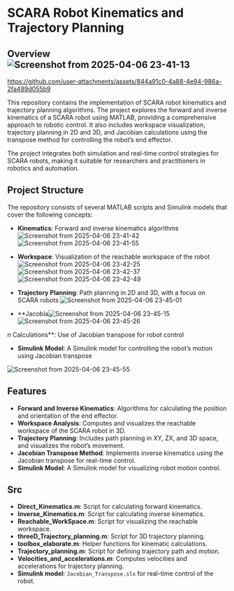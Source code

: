 # SCARA Robot Kinematics and Trajectory Planning

## Overview![Screenshot from 2025-04-06 23-41-13](https://github.com/user-attachments/assets/f715cfaa-9b80-481e-94b5-08bdfec41270)



https://github.com/user-attachments/assets/844a91c0-4a88-4e94-986a-2fa489d055b9


This repository contains the implementation of SCARA robot kinematics and trajectory planning algorithms. The project explores the forward and inverse kinematics of a SCARA robot using MATLAB, providing a comprehensive approach to robotic control. It also includes workspace visualization, trajectory planning in 2D and 3D, and Jacobian calculations using the transpose method for controlling the robot’s end effector.

The project integrates both simulation and real-time control strategies for SCARA robots, making it suitable for researchers and practitioners in robotics and automation.

## Project Structure
The repository consists of several MATLAB scripts and Simulink models that cover the following concepts:

- **Kinematics**: Forward and inverse kinematics algorithms
![Screenshot from 2025-04-06 23-41-42](https://github.com/user-attachments/assets/23e4e1f6-ee84-4e44-97b3-79b5c45571ce)
![Screenshot from 2025-04-06 23-41-55](https://github.com/user-attachments/assets/2a8b4099-e442-4517-a979-a865cb5987d9)

  
- **Workspace**: Visualization of the reachable workspace of the robot
  ![Screenshot from 2025-04-06 23-42-25](https://github.com/user-attachments/assets/acfbf1f1-5b90-4e16-beaf-b000f5a2af1f)
![Screenshot from 2025-04-06 23-42-37](https://github.com/user-attachments/assets/a10db6ef-139d-4598-8624-316eb91b032a)
![Screenshot from 2025-04-06 23-42-49](https://github.com/user-attachments/assets/588acb5d-f336-4cee-a869-92e7e554c151)

- **Trajectory Planning**: Path planning in 2D and 3D, with a focus on SCARA robots
  ![Screenshot from 2025-04-06 23-45-01](https://github.com/user-attachments/assets/9d542731-d231-4af0-bbe3-0f6039278c6e)

- **Jacobia![Screenshot from 2025-04-06 23-45-15](https://github.com/user-attachments/assets/fb4dadde-ac2f-47be-af09-d28840049763)
![Screenshot from 2025-04-06 23-45-26](https://github.com/user-attachments/assets/7418d59a-2ddb-4403-8c82-5c18094d7396)

  
n Calculations**: Use of Jacobian transpose for robot control
- **Simulink Model**: A Simulink model for controlling the robot’s motion using Jacobian transpose

![Screenshot from 2025-04-06 23-45-55](https://github.com/user-attachments/assets/2b25ff1f-dc82-4706-bf81-40f0abc92f08)

## Features
- **Forward and Inverse Kinematics**: Algorithms for calculating the position and orientation of the end effector.
- **Workspace Analysis**: Computes and visualizes the reachable workspace of the SCARA robot in 3D.
- **Trajectory Planning**: Includes path planning in XY, ZX, and 3D space, and visualizes the robot’s movement.
- **Jacobian Transpose Method**: Implements inverse kinematics using the Jacobian transpose for real-time control.
- **Simulink Model**: A Simulink model for visualizing robot motion control.

## Src
- **Direct_Kinematics.m**: Script for calculating forward kinematics.
- **Inverse_Kinematics.m**: Script for calculating inverse kinematics.
- **Reachable_WorkSpace.m**: Script for visualizing the reachable workspace.
- **threeD_Trajectory_planning.m**: Script for 3D trajectory planning.
- **toolbox_elaborate.m**: Helper functions for kinematic calculations.
- **Trajectory_planning.m**: Script for defining trajectory path and motion.
- **Velocities_and_accelerations.m**: Computes velocities and accelerations for trajectory planning.
- **Simulink model**: `Jacobian_Transpose.slx` for real-time control of the robot.


